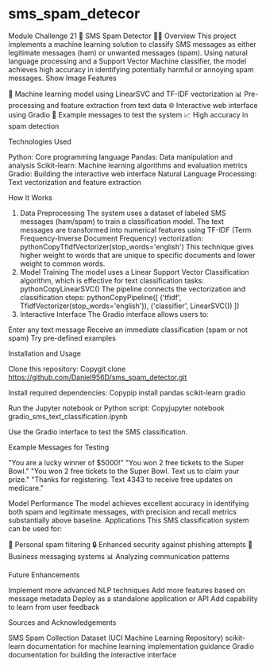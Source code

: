 # sms_spam_detecor
Module Challenge 21
📱 SMS Spam Detector 🕵️‍♂️
Overview
This project implements a machine learning solution to classify SMS messages as either legitimate messages (ham) or unwanted messages (spam). Using natural language processing and a Support Vector Machine classifier, the model achieves high accuracy in identifying potentially harmful or annoying spam messages.
Show Image
Features

🤖 Machine learning model using LinearSVC and TF-IDF vectorization
📊 Pre-processing and feature extraction from text data
🌐 Interactive web interface using Gradio
🧪 Example messages to test the system
📈 High accuracy in spam detection

Technologies Used

Python: Core programming language
Pandas: Data manipulation and analysis
Scikit-learn: Machine learning algorithms and evaluation metrics
Gradio: Building the interactive web interface
Natural Language Processing: Text vectorization and feature extraction

How It Works
1. Data Preprocessing
The system uses a dataset of labeled SMS messages (ham/spam) to train a classification model. The text messages are transformed into numerical features using TF-IDF (Term Frequency-Inverse Document Frequency) vectorization:
pythonCopyTfidfVectorizer(stop_words='english')
This technique gives higher weight to words that are unique to specific documents and lower weight to common words.
2. Model Training
The model uses a Linear Support Vector Classification algorithm, which is effective for text classification tasks:
pythonCopyLinearSVC()
The pipeline connects the vectorization and classification steps:
pythonCopyPipeline([
    ('tfidf', TfidfVectorizer(stop_words='english')),
    ('classifier', LinearSVC())
])
3. Interactive Interface
The Gradio interface allows users to:

Enter any text message
Receive an immediate classification (spam or not spam)
Try pre-defined examples

Installation and Usage

Clone this repository:
Copygit clone https://github.com/Daniel956D/sms_spam_detector.git

Install required dependencies:
Copypip install pandas scikit-learn gradio

Run the Jupyter notebook or Python script:
Copyjupyter notebook gradio_sms_text_classification.ipynb

Use the Gradio interface to test the SMS classification.

Example Messages for Testing

"You are a lucky winner of $5000!"
"You won 2 free tickets to the Super Bowl."
"You won 2 free tickets to the Super Bowl. Text us to claim your prize."
"Thanks for registering. Text 4343 to receive free updates on medicare."

Model Performance
The model achieves excellent accuracy in identifying both spam and legitimate messages, with precision and recall metrics substantially above baseline.
Applications
This SMS classification system can be used for:

📧 Personal spam filtering
🔒 Enhanced security against phishing attempts
🏢 Business messaging systems
📊 Analyzing communication patterns

Future Enhancements

Implement more advanced NLP techniques
Add more features based on message metadata
Deploy as a standalone application or API
Add capability to learn from user feedback

Sources and Acknowledgements

SMS Spam Collection Dataset (UCI Machine Learning Repository)
scikit-learn documentation for machine learning implementation guidance
Gradio documentation for building the interactive interface
